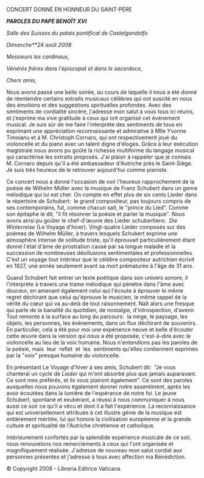 CONCERT DONNÉ EN HONNEUR DU SAINT-PÈRE

***PAROLES DU PAPE BENOÎT XVI***

*Salle des Suisses du palais pontifical de Castelgandolfo*

*Dimanche**24 août 2008*

*Messieurs les cardinaux,*

*Vénérés frères dans l'épiscopat et dans le sacerdoce,*

*Chers amis,*

Nous avons passé une belle soirée, au cours de laquelle il nous a été donné de réentendre certains extraits musicaux célèbres qui ont suscité en nous des émotions et des suggestions spirituelles profondes. Avec des sentiments de cordialité sincère, j'adresse mon salut à vous tous ici réunis, et j'exprime ma vive gratitude à ceux qui ont organisé cet événement musical. Je suis sûr de me faire l'interprète des sentiments de tous en exprimant une appréciation reconnaissante et admirative à Mlle Yvonne Timoianu et à M. Christoph Cornaro, qui ont respectivement joué du violoncelle et du piano avec un talent digne d'éloges. Grâce à leur exécution magistrale nous avons pu goûté la richesse multiforme du langage musical qui caractérise les extraits proposés. J'ai plaisir à rappeler que je connais M. Cornaro depuis qu'il a été ambassadeur d'Autriche près le Saint-Siège. Je suis très heureux de le retrouver aujourd'hui comme pianiste.

Ce concert nous a donné l'occasion de voir l'heureux rapprochement de la poésie de Wilhelm Müller avec la musique de Franz Schubert dans un genre mélodique qui lui est cher. On compte en effet plus de six cents Lieder dans le répertoire de Schubert:  le grand compositeur, pas toujours compris de ses contemporains, fut, comme chacun sait, le "prince du Lied". Comme son épitaphe le dit, "il fit résonner la poésie et parler la musique". Nous avons ainsi pu goûter le chef-d'œuvre des Lieder schubertiens:  *Die Winterreise* (Le Voyage d'hiver). Vingt-quatre Lieder composés sur des poèmes de Wilhelm Müller, à travers lesquels Schubert exprime une atmosphère intense de solitude triste, qu'il éprouvait particulièrement étant donné l'état d'âme de prostration causé par sa longue maladie et la succession de nombreuses désillusions sentimentales et professionnelles. C'est un voyage tout intérieur que le célèbre compositeur autrichien écrivit en 1827, une année seulement avant sa mort prématurée à l'âge de 31 ans.

Quand Schubert fait entrer un texte poétique dans son univers sonore, il l'interprète à travers une trame mélodique qui pénètre dans l'âme avec douceur, en amenant également celui qui l'écoute à éprouver le même regret déchirant que celui qu'éprouve le musicien, le même rappel de la vérité du cœur qui va au-delà de tout raisonnement. Naît alors une fresque qui parle de la banalité du quotidien, de nostalgie, d'introspection, d'avenir. Tout remonte à la surface au long du parcours:  la neige, le paysage, les objets, les personnes, les événements, dans un flux déchirant de souvenirs. En particulier, cela a été pour moi une expérience neuve et belle d'écouter cette œuvre dans la version qui nous a été proposée, c'est-à-dire avec le violoncelle au lieu de la voix humaine. Nous n'entendions pas les paroles de la poésie, mais  leur  reflet  et  les  sentiments qu'elles contiennent exprimés par la "voix" presque humaine du violoncelle.

En présentant Le Voyage d'hiver à ses amis, Schubert dit:  "Je vous chanterai un cycle de *Lieder* qui m'ont absorbé plus que jamais auparavant. Ce sont mes préférés, et ils vous plairont également". Ce sont des paroles auxquelles nous pouvons également donner notre assentiment, après les avoir écoutées dans la lumière de l'espérance de notre foi. Le jeune Schubert, spontané et exubérant, a réussi à nous communiquer à nous aussi ce soir ce qu'il a vécu et dont il a fait l'expérience. La reconnaissance qui est universellement attribuée à cet illustre génie de la musique est entièrement méritée, lui qui honore la civilisation européenne et la grande culture et spiritualité de l'Autriche chrétienne et catholique.

Intérieurement confortés par la splendide expérience musicale de ce soir, nous renouvelons nos remerciements à ceux qui l'ont organisée et magnifiquement réalisée. J'adresse de nouveau mon salut cordial aux personnes présentes et j'adresse à tous avec affection ma Bénédiction.

© Copyright 2008 - Libreria Editrice Vaticana